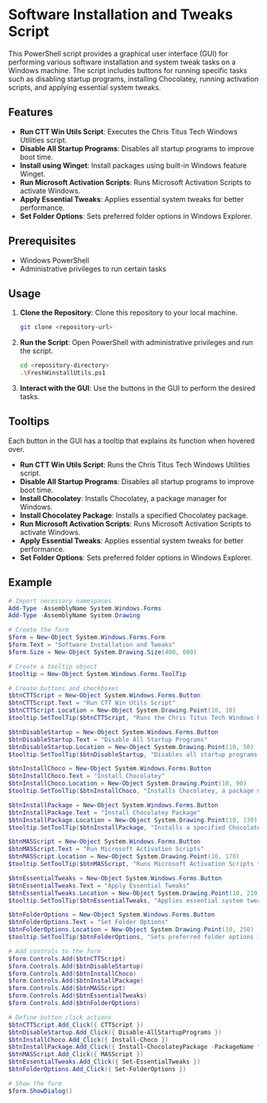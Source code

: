 # Software Installation and Tweaks Script

This PowerShell script provides a graphical user interface (GUI) for performing various software installation and system tweak tasks on a Windows machine. The script includes buttons for running specific tasks such as disabling startup programs, installing Chocolatey, running activation scripts, and applying essential system tweaks.

## Features

- **Run CTT Win Utils Script**: Executes the Chris Titus Tech Windows Utilities script.
- **Disable All Startup Programs**: Disables all startup programs to improve boot time.
- **Install using Winget**: Install packages using built-in Windows feature Winget.
- **Run Microsoft Activation Scripts**: Runs Microsoft Activation Scripts to activate Windows.
- **Apply Essential Tweaks**: Applies essential system tweaks for better performance.
- **Set Folder Options**: Sets preferred folder options in Windows Explorer.

## Prerequisites

- Windows PowerShell
- Administrative privileges to run certain tasks

## Usage

1. **Clone the Repository**: Clone this repository to your local machine.
    ```sh
    git clone <repository-url>
    ```

2. **Run the Script**: Open PowerShell with administrative privileges and run the script.
    ```sh
    cd <repository-directory>
    .\FreshWinstallUtils.ps1
    ```

3. **Interact with the GUI**: Use the buttons in the GUI to perform the desired tasks.

## Tooltips

Each button in the GUI has a tooltip that explains its function when hovered over.

- **Run CTT Win Utils Script**: Runs the Chris Titus Tech Windows Utilities script.
- **Disable All Startup Programs**: Disables all startup programs to improve boot time.
- **Install Chocolatey**: Installs Chocolatey, a package manager for Windows.
- **Install Chocolatey Package**: Installs a specified Chocolatey package.
- **Run Microsoft Activation Scripts**: Runs Microsoft Activation Scripts to activate Windows.
- **Apply Essential Tweaks**: Applies essential system tweaks for better performance.
- **Set Folder Options**: Sets preferred folder options in Windows Explorer.

## Example

```powershell
# Import necessary namespaces
Add-Type -AssemblyName System.Windows.Forms
Add-Type -AssemblyName System.Drawing

# Create the form
$form = New-Object System.Windows.Forms.Form
$form.Text = "Software Installation and Tweaks"
$form.Size = New-Object System.Drawing.Size(400, 600)

# Create a tooltip object
$tooltip = New-Object System.Windows.Forms.ToolTip

# Create buttons and checkboxes
$btnCTTScript = New-Object System.Windows.Forms.Button
$btnCTTScript.Text = "Run CTT Win Utils Script"
$btnCTTScript.Location = New-Object System.Drawing.Point(10, 10)
$tooltip.SetToolTip($btnCTTScript, "Runs the Chris Titus Tech Windows Utilities script.")

$btnDisableStartup = New-Object System.Windows.Forms.Button
$btnDisableStartup.Text = "Disable All Startup Programs"
$btnDisableStartup.Location = New-Object System.Drawing.Point(10, 50)
$tooltip.SetToolTip($btnDisableStartup, "Disables all startup programs to improve boot time.")

$btnInstallChoco = New-Object System.Windows.Forms.Button
$btnInstallChoco.Text = "Install Chocolatey"
$btnInstallChoco.Location = New-Object System.Drawing.Point(10, 90)
$tooltip.SetToolTip($btnInstallChoco, "Installs Chocolatey, a package manager for Windows.")

$btnInstallPackage = New-Object System.Windows.Forms.Button
$btnInstallPackage.Text = "Install Chocolatey Package"
$btnInstallPackage.Location = New-Object System.Drawing.Point(10, 130)
$tooltip.SetToolTip($btnInstallPackage, "Installs a specified Chocolatey package.")

$btnMASScript = New-Object System.Windows.Forms.Button
$btnMASScript.Text = "Run Microsoft Activation Scripts"
$btnMASScript.Location = New-Object System.Drawing.Point(10, 170)
$tooltip.SetToolTip($btnMASScript, "Runs Microsoft Activation Scripts to activate Windows.")

$btnEssentialTweaks = New-Object System.Windows.Forms.Button
$btnEssentialTweaks.Text = "Apply Essential Tweaks"
$btnEssentialTweaks.Location = New-Object System.Drawing.Point(10, 210)
$tooltip.SetToolTip($btnEssentialTweaks, "Applies essential system tweaks for better performance.")

$btnFolderOptions = New-Object System.Windows.Forms.Button
$btnFolderOptions.Text = "Set Folder Options"
$btnFolderOptions.Location = New-Object System.Drawing.Point(10, 250)
$tooltip.SetToolTip($btnFolderOptions, "Sets preferred folder options in Windows Explorer.")

# Add controls to the form
$form.Controls.Add($btnCTTScript)
$form.Controls.Add($btnDisableStartup)
$form.Controls.Add($btnInstallChoco)
$form.Controls.Add($btnInstallPackage)
$form.Controls.Add($btnMASScript)
$form.Controls.Add($btnEssentialTweaks)
$form.Controls.Add($btnFolderOptions)

# Define button click actions
$btnCTTScript.Add_Click({ CTTScript })
$btnDisableStartup.Add_Click({ Disable-AllStartupPrograms })
$btnInstallChoco.Add_Click({ Install-Choco })
$btnInstallPackage.Add_Click({ Install-ChocolateyPackage -PackageName "example-package" })
$btnMASScript.Add_Click({ MASScript })
$btnEssentialTweaks.Add_Click({ Set-EssentialTweaks })
$btnFolderOptions.Add_Click({ Set-FolderOptions })

# Show the form
$form.ShowDialog()
